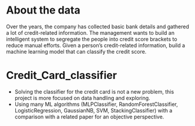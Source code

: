 # About the data
Over the years, the company has collected basic bank details and gathered a lot of credit-related information. The management wants to build an intelligent system to segregate the people into credit score brackets to reduce manual efforts. Given a person’s credit-related information, build a machine learning model that can classify the credit score.
# Credit_Card_classifier
- Solving the classifier for the credit card is not a new problem, this project is more focused on data handling and
exploring.
- Using many ML algorithms (MLPClassifier, RandomForestClassifier, LogisticRegression, GaussianNB, SVM,
StackingClassifier) with a comparison with a related paper for an objective perspective.
